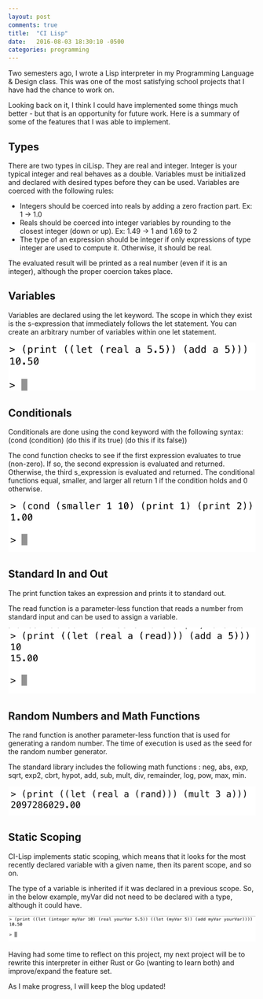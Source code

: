 ```yaml
---
layout: post
comments: true
title:  "CI Lisp"
date:   2016-08-03 18:30:10 -0500
categories: programming
---
```


Two semesters ago, I wrote a Lisp interpreter in my Programming Language & Design class.
This was one of the most satisfying school projects that I have had the chance to work on.

Looking back on it, I think I could have implemented some things much better - but that is
an opportunity for future work. Here is a summary of some of the features that I was able
to implement.

## Types

There are two types in ciLisp. They are real and integer. Integer is your typical integer
and real behaves as a double. Variables must be initialized and declared with desired
types before they can be used. Variables are coerced with the following rules:

   - Integers should be coerced into reals by adding a zero fraction part. Ex: 1 -> 1.0
   - Reals should be coerced into integer variables by rounding to the closest integer
     (down or up). Ex: 1.49 -> 1 and 1.69 to 2
   - The type of an expression should be integer if only expressions of type integer are
     used to compute it. Otherwise, it should be real.

The evaluated result will be printed as a real number (even if it is an integer), although
the proper coercion takes place.

## Variables

Variables are declared using the let keyword. The scope in which they exist is the
s-expression that immediately follows the let statement. You can create an arbitrary
number of variables within one let statement.

![](assets/cilisp1.png)

## Conditionals

Conditionals are done using the cond keyword with the following syntax: (cond (condition)
(do this if its true) (do this if its false))

The cond function checks to see if the first expression evaluates to true (non-zero). If
so, the second expression is evaluated and returned. Otherwise, the third s_expression is
evaluated and returned. The conditional functions equal, smaller, and larger all return 1
if the condition holds and 0 otherwise.

![](assets/cilisp2.png)

## Standard In and Out

The print function takes an expression and prints it to standard out.

The read function is a parameter-less function that reads a number from standard input and
can be used to assign a variable.

![](assets/cilisp3.png)

## Random Numbers and Math Functions

The rand function is another parameter-less function that is used for generating a random
number. The time of execution is used as the seed for the random number generator.

The standard library includes the following math functions : neg, abs, exp, sqrt, exp2,
cbrt, hypot, add, sub, mult, div, remainder, log, pow, max, min.

![](assets/cilisp4.png)

## Static Scoping

CI-Lisp implements static scoping, which means that it looks for the most recently
declared variable with a given name, then its parent scope, and so on.

The type of a variable is inherited if it was declared in a previous scope. So, in the
below example, myVar did not need to be declared with a type, although it could have.

![](assets/cilisp5.png)

Having had some time to reflect on this project, my next project will be to rewrite this
interpreter in either Rust or Go (wanting to learn both) and improve/expand the feature
set.

As I make progress, I will keep the blog updated!
